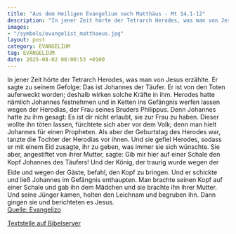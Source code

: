 ```yaml
---
title: "Aus dem Heiligen Evangelium nach Matthäus - Mt 14,1-12"
description: "In jener Zeit hörte der Tetrarch Herodes, was man von Jesus erzählte. Er sagte zu seinem Gefolge: Das ist Johannes der Täufer. Er ist von den Toten auferweckt worden; deshalb wirken solche Kräfte in ihm. Herodes hatte nämlich Johannes festnehmen und in Ketten ins Gefängnis werfen...."
images:
- "/symbols/evangelist_matthaeus.jpg"
layout: post
category: EVANGELIUM
tag: EVANGELIUM
date: 2025-08-02 08:00:53 +0100
---
```

In jener Zeit hörte der Tetrarch Herodes, was man von Jesus erzählte.
Er sagte zu seinem Gefolge: Das ist Johannes der Täufer. Er ist von den Toten auferweckt worden; deshalb wirken solche Kräfte in ihm.
Herodes hatte nämlich Johannes festnehmen und in Ketten ins Gefängnis werfen lassen wegen der Herodias, der Frau seines Bruders Philippus.<!--more-->
Denn Johannes hatte zu ihm gesagt: Es ist dir nicht erlaubt, sie zur Frau zu haben.
Dieser wollte ihn töten lassen, fürchtete sich aber vor dem Volk; denn man hielt Johannes für einen Propheten.
Als aber der Geburtstag des Herodes war, tanzte die Tochter der Herodias vor ihnen. Und sie gefiel Herodes,
sodass er mit einem Eid zusagte, ihr zu geben, was immer sie sich wünschte.
Sie aber, angestiftet von ihrer Mutter, sagte: Gib mir hier auf einer Schale den Kopf Johannes&#146; des Täufers!
Und der König, der traurig wurde wegen der Eide und wegen der Gäste, befahl, den Kopf zu bringen.
Und er schickte und ließ Johannes im Gefängnis enthaupten.
Man brachte seinen Kopf auf einer Schale und gab ihn dem Mädchen und sie brachte ihn ihrer Mutter.
Und seine Jünger kamen, holten den Leichnam und begruben ihn. Dann gingen sie und berichteten es Jesus.<br>
[Quelle: Evangelizo](https://evangeliumtagfuertag.org/DE/gospel)

[Textstelle auf Bibelserver](https://www.bibleserver.com/EU/Matthäus14,1-12)
